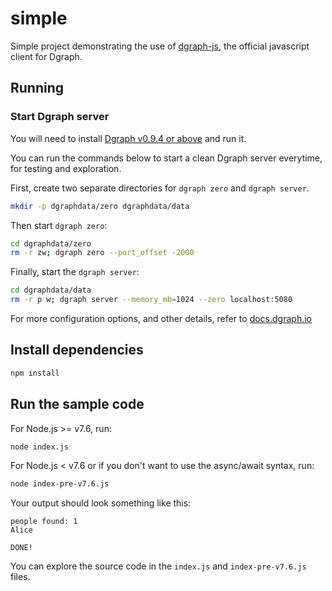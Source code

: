 # simple

Simple project demonstrating the use of [dgraph-js], the official javascript client
for Dgraph.

[dgraph-js]:https://github.com/dgraph-io/dgraph-js

## Running

### Start Dgraph server
You will need to install [Dgraph v0.9.4 or above][releases] and run it.

[releases]: https://github.com/dgraph-io/dgraph/releases

You can run the commands below to start a clean Dgraph server everytime, for testing
and exploration.

First, create two separate directories for `dgraph zero` and `dgraph server`.

```sh
mkdir -p dgraphdata/zero dgraphdata/data
```

Then start `dgraph zero`:

```sh
cd dgraphdata/zero
rm -r zw; dgraph zero --port_offset -2000
```

Finally, start the `dgraph server`:

```sh
cd dgraphdata/data
rm -r p w; dgraph server --memory_mb=1024 --zero localhost:5080
```

For more configuration options, and other details, refer to
[docs.dgraph.io](https://docs.dgraph.io)

## Install dependencies

```sh
npm install
```

## Run the sample code
For Node.js >= v7.6, run:

```sh
node index.js
```

For Node.js < v7.6 or if you don't want to use the async/await syntax, run:

```sh
node index-pre-v7.6.js
```

Your output should look something like this:

```
people found: 1
Alice

DONE!
```

You can explore the source code in the `index.js` and `index-pre-v7.6.js` files.
